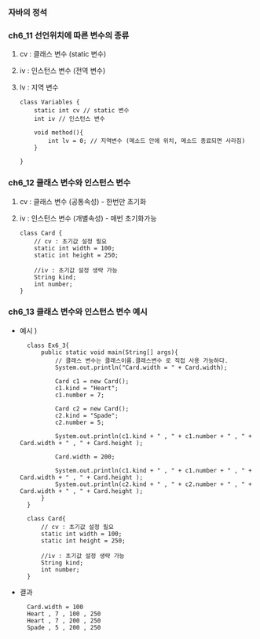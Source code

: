 ### 자바의 정석

### ch6_11 선언위치에 따른 변수의 종류

1.  cv : 클래스 변수 (static 변수)
2.  iv : 인스턴스 변수 (전역 변수)
3.  lv : 지역 변수

        class Variables {
            static int cv // static 변수
            int iv // 인스턴스 변수

            void method(){
                int lv = 0; // 지역변수 (메소드 안에 위치, 메소드 종료되면 사라짐)
            }

        }

### ch6_12 클래스 변수와 인스턴스 변수

1.  cv : 클래스 변수 (공통속성) - 한번만 초기화
2.  iv : 인스턴스 변수 (개별속성) - 매번 초기화가능

        class Card {
            // cv : 초기값 설정 필요
            static int width = 100;
            static int height = 250;

            //iv : 초기값 설정 생략 가능
            String kind;
            int number;
        }

### ch6_13 클래스 변수와 인스턴스 변수 예시

- 예시 )

        class Ex6_3{
            public static void main(String[] args){
                // 클래스 변수는 클래스이름.클래스변수 로 직접 사용 가능하다.
                System.out.println("Card.width = " + Card.width);

                Card c1 = new Card();
                c1.kind = "Heart";
                c1.number = 7;

                Card c2 = new Card();
                c2.kind = "Spade";
                c2.number = 5;

                System.out.println(c1.kind + " , " + c1.number + " , " + Card.width + " , " + Card.height );

                Card.width = 200;

                System.out.println(c1.kind + " , " + c1.number + " , " + Card.width + " , " + Card.height );
                System.out.println(c2.kind + " , " + c2.number + " , " + Card.width + " , " + Card.height );
            }
        }

        class Card{
            // cv : 초기값 설정 필요
            static int width = 100;
            static int height = 250;

            //iv : 초기값 설정 생략 가능
            String kind;
            int number;
        }

- 결과

        Card.width = 100
        Heart , 7 , 100 , 250
        Heart , 7 , 200 , 250
        Spade , 5 , 200 , 250
